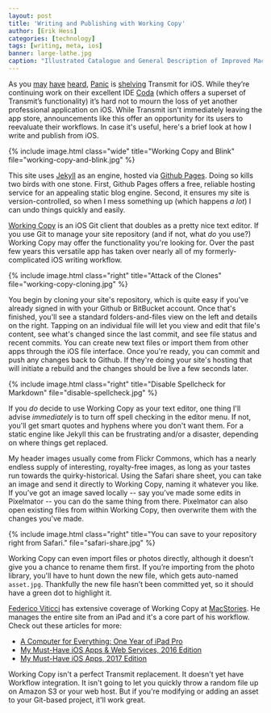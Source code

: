 ```yaml
---
layout: post
title: 'Writing and Publishing with Working Copy'
author: [Erik Hess]
categories: [technology]
tags: [writing, meta, ios]
banner: large-lathe.jpg
caption: "Illustrated Catalogue and General Description of Improved Machine Tools for Working Metal [Sellers, William & Co., 1899](https://flic.kr/p/oxe2XT)"
---
```


As you [may](https://daringfireball.net/linked/2018/01/05/transmit-ios) [have](https://sixcolors.com/link/2018/01/panic-ceases-development-of-transmit-for-ios/) [heard](http://leancrew.com/all-this/2018/01/dont-panic/), [Panic](http://panic.com) is [shelving](https://panic.com/blog/the-future-of-transmit-ios/) Transmit for iOS. While they’re continuing work on their excellent IDE [Coda](https://panic.com/coda-ios/) (which offers a superset of Transmit’s functionality) it’s hard not to mourn the loss of yet another professional application on iOS. While Transmit isn't immediately leaving the app store, announcements like this offer an opportunity for its users to reevaluate their workflows. In case it's useful, here's a brief look at how I write and publish from iOS.

{% include image.html class="wide" title="Working Copy and Blink" file="working-copy-and-blink.jpg" %}

This site uses [Jekyll](https://jekyllrb.com) as an engine, hosted via [Github Pages](https://pages.github.com). Doing so kills two birds with one stone. First, Github Pages offers a free, reliable hosting service for an appealing static blog engine. Second, it ensures my site is version-controlled, so when I mess something up (which happens _a lot_) I can undo things quickly and easily. 

[Working Copy](https://itunes.apple.com/us/app/working-copy/id896694807?mt=8) is an iOS Git client that doubles as a pretty nice text editor. If you use Git to manage your site repository (and if not, what _do_ you use?) Working Copy may offer the functionality you're looking for. Over the past few years this versatile app has taken over nearly all of my formerly-complicated iOS writing workflow.

{% include image.html class="right" title="Attack of the Clones" file="working-copy-cloning.jpg" %}

You begin by cloning your site's repository, which is quite easy if you've already signed in with your Github or BitBucket account. Once that's finished, you'll see a standard folders-and-files view on the left and details on the right. Tapping on an individual file will let you view and edit that file's content, see what's changed since the last commit, and see file status and recent commits. You can create new text files or import them from other apps through the iOS file interface. Once you're ready, you can commit and push any changes back to Github. If they're doing your site's hosting that will initiate a rebuild and the changes should be live a few seconds later.

{% include image.html class="right" title="Disable Spellcheck for Markdown" file="disable-spellcheck.jpg" %}

If you _do_ decide to use Working Copy as your text editor, one thing I'll advise _immediately_ is to turn off spell checking in the editor menu. If not, you'll get smart quotes and hyphens where you don't want them. For a static engine like Jekyll this can be frustrating and/or a disaster, depending on where things get replaced.

My header images usually come from Flickr Commons, which has a nearly endless supply of interesting, royalty-free images, as long as your tastes run towards the quirky-historical. Using the Safari share sheet, you can take an image and send it directly to Working Copy, naming it whatever you like. If you’ve got an image saved locally -- say you’ve made some edits in Pixelmator -- you can do the same thing from there. Pixelmator can also open existing files from within Working Copy, then overwrite them with the changes you've made.

{% include image.html class="right" title="You can save to your repository right from Safari." file="safari-share.jpg" %}

Working Copy can even import files or photos directly, although it doesn’t give you a chance to rename them first. If you’re importing from the photo library, you'll have to hunt down the new file, which gets auto-named `asset.jpg`. Thankfully the new file hasn’t been committed yet, so it should have a green dot to highlight it.

[Federico Viticci](https://mobile.twitter.com/viticci) has extensive coverage of Working Copy at [MacStories](http://macstories.net). He manages the entire site from an iPad and it's a core part of his workflow. Check out these articles for more:

* [A Computer for Everything: One Year of iPad Pro](https://www.macstories.net/stories/one-year-of-ipad-pro/7/#github-and-markdown-editing)
* [My Must-Have iOS Apps & Web Services, 2016 Edition](https://www.macstories.net/roundups/my-must-have-ios-apps-web-services-2016-edition/)
* [My Must-Have iOS Apps, 2017 Edition](https://www.macstories.net/stories/my-must-have-ios-apps-2017-edition/)

Working Copy isn't a perfect Transmit replacement. It doesn't yet have Workflow integration. It isn't going to let you quickly throw a random file up on Amazon S3 or your web host. But if you're modifying or adding an asset to your Git-based project, it'll work great.